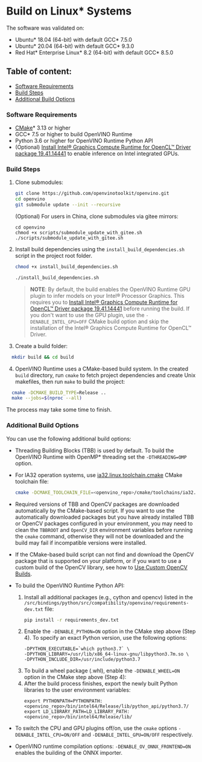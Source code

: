 # Build on Linux\* Systems

The software was validated on:
- Ubuntu\* 18.04 (64-bit) with default GCC\* 7.5.0
- Ubuntu\* 20.04 (64-bit) with default GCC\* 9.3.0
- Red Hat\* Enterprise Linux\* 8.2 (64-bit) with default GCC\* 8.5.0

## Table of content:

  - [Software Requirements](#software-requirements)
  - [Build Steps](#build-steps)
  - [Additional Build Options](#additional-build-options)

### Software Requirements

- [CMake]\* 3.13 or higher
- GCC\* 7.5 or higher to build OpenVINO Runtime
- Python 3.6 or higher for OpenVINO Runtime Python API
- (Optional) [Install Intel® Graphics Compute Runtime for OpenCL™ Driver package 19.41.14441] to enable inference on Intel integrated GPUs.

### Build Steps
1. Clone submodules:
    ```sh
    git clone https://github.com/openvinotoolkit/openvino.git
    cd openvino
    git submodule update --init --recursive
    ```
    (Optional) For users in China, clone submodules via gitee mirrors:
    ```
    cd openvino
    chmod +x scripts/submodule_update_with_gitee.sh
    ./scripts/submodule_update_with_gitee.sh
    ```

2. Install build dependencies using the `install_build_dependencies.sh` script in the
   project root folder.
   ```sh
   chmod +x install_build_dependencies.sh
   ```
   ```sh
   ./install_build_dependencies.sh
   ```
   > **NOTE**: By default, the build enables the OpenVINO Runtime GPU plugin to infer models on your Intel® Processor Graphics. This requires you to [Install Intel® Graphics Compute Runtime for OpenCL™ Driver package 19.41.14441] before running the build. If you don't want to use the GPU plugin, use the `-DENABLE_INTEL_GPU=OFF` CMake build option and skip the installation of the Intel® Graphics Compute Runtime for OpenCL™ Driver.

3. Create a build folder:
```sh
  mkdir build && cd build
```
4. OpenVINO Runtime uses a CMake-based build system. In the created `build`
   directory, run `cmake` to fetch project dependencies and create Unix
   makefiles, then run `make` to build the project:
```sh
  cmake -DCMAKE_BUILD_TYPE=Release ..
  make --jobs=$(nproc --all)
```
The process may take some time to finish.

### Additional Build Options

You can use the following additional build options:

- Threading Building Blocks (TBB) is used by default. To build the OpenVINO 
  Runtime with OpenMP\* threading set the `-DTHREADING=OMP` option.

- For IA32 operation systems, use [ia32.linux.toolchain.cmake](https://github.com/openvinotoolkit/openvino/blob/master/cmake/toolchains/ia32.linux.toolchain.cmake) CMake toolchain file:

   ```sh
   cmake -DCMAKE_TOOLCHAIN_FILE=<openvino_repo>/cmake/toolchains/ia32.linux.toolchain.cmake ..
   ```

- Required versions of TBB and OpenCV packages are downloaded automatically by
  the CMake-based script. If you want to use the automatically downloaded
  packages but you have already installed TBB or OpenCV packages configured in
  your environment, you may need to clean the `TBBROOT` and `OpenCV_DIR`
  environment variables before running the `cmake` command, otherwise they
  will not be downloaded and the build may fail if incompatible versions were
  installed.

- If the CMake-based build script can not find and download the OpenCV package
  that is supported on your platform, or if you want to use a custom build of
  the OpenCV library, see how to [Use Custom OpenCV Builds](https://github.com/openvinotoolkit/openvino/wiki/CMakeOptionsForCustomCompilation#Building-with-custom-OpenCV).

- To build the OpenVINO Runtime Python API:
  1. Install all additional packages (e.g., cython and opencv) listed in the
     `/src/bindings/python/src/compatibility/openvino/requirements-dev.txt` file:
     ```sh
     pip install -r requirements_dev.txt
     ```
  2. Enable the `-DENABLE_PYTHON=ON` option in the CMake step above (Step 4). To specify an exact Python version, use the following
     options:
     ```
     -DPYTHON_EXECUTABLE=`which python3.7` \
     -DPYTHON_LIBRARY=/usr/lib/x86_64-linux-gnu/libpython3.7m.so \
     -DPYTHON_INCLUDE_DIR=/usr/include/python3.7
     ```
  3. To build a wheel package (.whl), enable the `-DENABLE_WHEEL=ON` option in the CMake step above (Step 4):
  4. After the build process finishes, export the newly built Python libraries to the user environment variables: 
     ```
     export PYTHONPATH=PYTHONPATH:<openvino_repo>/bin/intel64/Release/lib/python_api/python3.7/
     export LD_LIBRARY_PATH=LD_LIBRARY_PATH:<openvino_repo>/bin/intel64/Release/lib/
     ```

- To switch the CPU and GPU plugins off/on, use the `cmake` options
  `-DENABLE_INTEL_CPU=ON/OFF` and `-DENABLE_INTEL_GPU=ON/OFF` respectively.

- OpenVINO runtime compilation options:
  `-DENABLE_OV_ONNX_FRONTEND=ON` enables the building of the ONNX importer.


[CMake]:https://cmake.org/download/
[Install Intel® Graphics Compute Runtime for OpenCL™ Driver package 19.41.14441]:https://github.com/intel/compute-runtime/releases/tag/19.41.14441
[MKL-DNN repository]:https://github.com/intel/mkl-dnn/releases/download/v0.19/mklml_lnx_2019.0.5.20190502.tgz